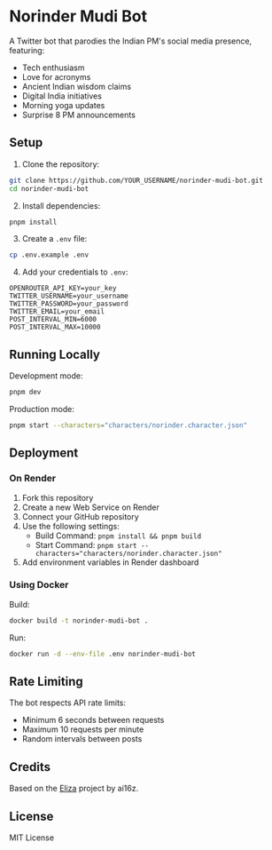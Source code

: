 # Norinder Mudi Bot

A Twitter bot that parodies the Indian PM's social media presence, featuring:
- Tech enthusiasm
- Love for acronyms
- Ancient Indian wisdom claims
- Digital India initiatives
- Morning yoga updates
- Surprise 8 PM announcements

## Setup

1. Clone the repository:
```bash
git clone https://github.com/YOUR_USERNAME/norinder-mudi-bot.git
cd norinder-mudi-bot
```

2. Install dependencies:
```bash
pnpm install
```

3. Create a `.env` file:
```bash
cp .env.example .env
```

4. Add your credentials to `.env`:
```env
OPENROUTER_API_KEY=your_key
TWITTER_USERNAME=your_username
TWITTER_PASSWORD=your_password
TWITTER_EMAIL=your_email
POST_INTERVAL_MIN=6000
POST_INTERVAL_MAX=10000
```

## Running Locally

Development mode:
```bash
pnpm dev
```

Production mode:
```bash
pnpm start --characters="characters/norinder.character.json"
```

## Deployment

### On Render

1. Fork this repository
2. Create a new Web Service on Render
3. Connect your GitHub repository
4. Use the following settings:
   - Build Command: `pnpm install && pnpm build`
   - Start Command: `pnpm start --characters="characters/norinder.character.json"`
5. Add environment variables in Render dashboard

### Using Docker

Build:
```bash
docker build -t norinder-mudi-bot .
```

Run:
```bash
docker run -d --env-file .env norinder-mudi-bot
```

## Rate Limiting

The bot respects API rate limits:
- Minimum 6 seconds between requests
- Maximum 10 requests per minute
- Random intervals between posts

## Credits

Based on the [Eliza](https://github.com/ai16z/eliza) project by ai16z.

## License

MIT License

